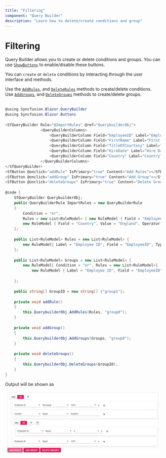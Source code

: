 ```yaml
---
title: "Filtering"
component: "Query Builder"
description: "Learn how to delete/create conditions and group"
---
```


# Filtering

Query Builder allows you to create or delete conditions and groups. You can use [`ShowButtons`](https://help.syncfusion.com/cr/blazor/Syncfusion.Blazor~Syncfusion.Blazor.QueryBuilder.SfQueryBuilder~ShowButtons.html) to enable/disable these buttons.

You can `create` or `delete` conditions by interacting through the user interface and methods.

Use the [`AddRules`](https://help.syncfusion.com/cr/blazor/Syncfusion.Blazor~Syncfusion.Blazor.QueryBuilder.SfQueryBuilder~AddRules.html), and [`DeleteRules`](https://help.syncfusion.com/cr/blazor/Syncfusion.Blazor~Syncfusion.Blazor.QueryBuilder.SfQueryBuilder~DeleteRules.html) methods to create/delete conditions.
Use [`AddGroups`](https://help.syncfusion.com/cr/blazor/Syncfusion.Blazor~Syncfusion.Blazor.QueryBuilder.SfQueryBuilder~AddGroups.html), and [`DeleteGroups`](https://help.syncfusion.com/cr/blazor/Syncfusion.Blazor~Syncfusion.Blazor.QueryBuilder.SfQueryBuilder~DeleteGroups.html) methods to create/delete groups.

```csharp

@using Syncfusion.Blazor.QueryBuilder
@using Syncfusion.Blazor.Buttons

<SfQueryBuilder Rule="@ImportRules" @ref="QuerybuilderObj">
                <QueryBuilderColumns>
                    <QueryBuilderColumn Field="EmployeeID" Label="Employee ID" Type="number"></QueryBuilderColumn>
                    <QueryBuilderColumn Field="FirstName" Label="First Name" Type="string"></QueryBuilderColumn>
                    <QueryBuilderColumn Field="TitleOfCourtesy" Label="Title Of Courtesy" Type="boolean"></QueryBuilderColumn>
                    <QueryBuilderColumn Field="HireDate" Label="Hire Date" Type="date" Format = "MM/dd/yyyy"></QueryBuilderColumn>
                    <QueryBuilderColumn Field="Country" Label="Country" Type="string"></QueryBuilderColumn>
                </QueryBuilderColumns>
</SfQueryBuilder>
<SfButton @onclick="addRule" IsPrimary="true" Content="Add Rules"></SfButton>
<SfButton @onclick="addGroup" IsPrimary="true" Content="Add Group"></SfButton>
<SfButton @onclick="deleteGroups" IsPrimary="true" Content="Delete Groups"></SfButton>

@code {
    SfQueryBuilder QuerybuilderObj;
    public QueryBuilderRule ImportRules = new QueryBuilderRule
    {
        Condition = "or",
        Rules = new List<RuleModel> { new RuleModel { Field = "EmployeeID", Value = "1001", Operator = "notequal" },
        new RuleModel { Field = "Country", Value = "England", Operator = "equal" } }
    };

    public List<RuleModel> Rules = new List<RuleModel> {
        new RuleModel{ Label = "Employee ID", Field = "EmployeeID", Type = "number", Operator = "equal", Value = "1091" }
    };

    public List<RuleModel> Groups = new List<RuleModel> {
        new RuleModel{ Condition = "or", Rules = new List<RuleModel>{
            new RuleModel { Label = "Employee ID", Field = "EmployeeID", Type = "number", Operator = "equal", Value = "1091" } } }

    };

    public string[] GroupID = new string[] {"group1"};

    private void addRule()
    {
        this.QuerybuilderObj.AddRules(Rules, "group0");
    }

    private void addGroup()
    {
        this.QuerybuilderObj.AddGroups(Groups, "group0");
    }

    private void deleteGroups()
    {
        this.QuerybuilderObj.DeleteGroups(GroupID);
    }
}

```

Output will be shown as

![Query Builder Sample](./images/qb-filtering.png)
